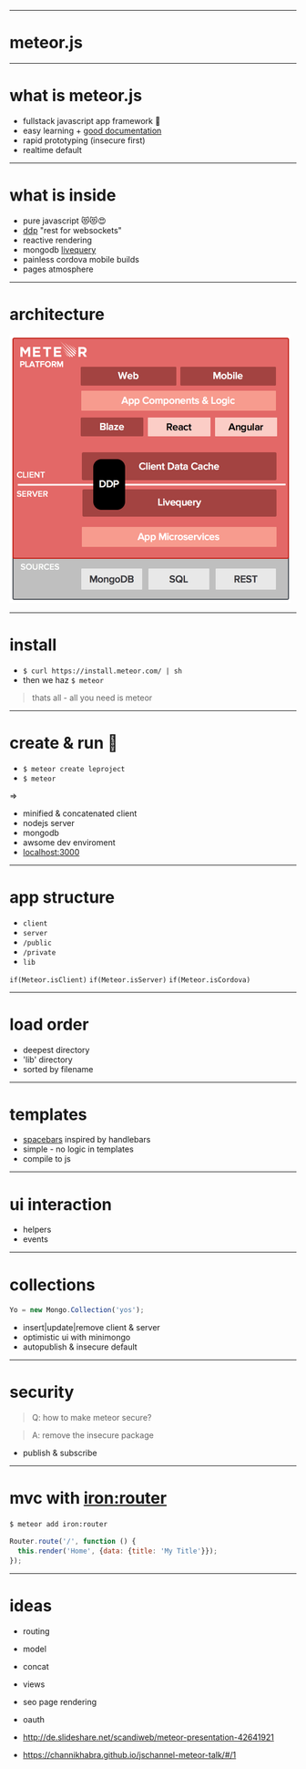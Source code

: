
***

# meteor.js

***

# what is meteor.js

- fullstack javascript app framework 💪
- easy learning + [good documentation](https://www.meteor.com/install)
- rapid prototyping (insecure first)
- realtime default

***



# what is inside

- pure javascript 😻😻😍
- [ddp](https://www.meteor.com/ddp) "rest for websockets"
- reactive rendering
- mongodb [livequery](https://www.meteor.com/livequery)
- painless cordova mobile builds
- pages atmosphere

***

# architecture

![](assets/meteor-platform.png)

***

# install

- ```$ curl https://install.meteor.com/ | sh```
- then we haz `$ meteor`

> thats all - all you need is meteor

***

# create & run 🏃

- `$ meteor create leproject`
- `$ meteor`

=>

- minified & concatenated client
- nodejs server
- mongodb
- awsome dev enviroment
- [localhost:3000](http://localhost:3000)

***

# app structure

- `client`
- `server`
- `/public`
- `/private`
- `lib`

`if(Meteor.isClient)` `if(Meteor.isServer)` `if(Meteor.isCordova)`

***

# load order

- deepest directory
- 'lib' directory
- sorted by filename

***

# templates

- [spacebars](https://atmospherejs.com/meteor/spacebars) inspired by handlebars
- simple - no logic in templates
- compile to js

***

# ui interaction
- helpers
- events

***

# collections

```js
Yo = new Mongo.Collection('yos');
```

- insert|update|remove client & server
- optimistic ui with minimongo
- autopublish & insecure default

***

# security

> Q: how to make meteor secure?

> A: remove the insecure package

- publish & subscribe

***

# mvc with [iron:router](https://github.com/iron-meteor/iron-router)

`$ meteor add iron:router`

```js
Router.route('/', function () {
  this.render('Home', {data: {title: 'My Title'}});
});
```

***

# ideas

- routing
- model
- concat
- views
- seo page rendering
- oauth


- http://de.slideshare.net/scandiweb/meteor-presentation-42641921
- https://channikhabra.github.io/jschannel-meteor-talk/#/1
